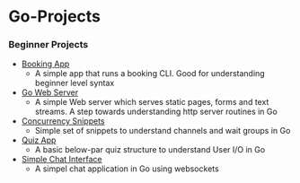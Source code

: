 # Go-Projects

### Beginner Projects
- [Booking App](booking-app/)
  - A simple app that runs a booking CLI. Good for understanding beginner level syntax
- [Go Web Server](go-server/)
  - A simple Web server which serves static pages, forms and text streams. A step towards understanding http server routines in Go
- [Concurrency Snippets](concurrency-snippets/)
  - Simple set of snippets to understand channels and wait groups in Go
- [Quiz App](quiz-app/)
  - A basic below-par quiz structure to understand User I/O in Go
- [Simple Chat Interface](simplechat/)
  - A simpel chat application in Go using websockets

